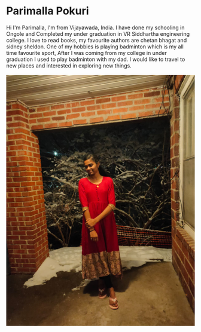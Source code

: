 # Parimalla Pokuri
Hi I'm Parimalla, I'm from Vijayawada, India. I have done my schooling in Ongole and Completed my under graduation in VR Siddhartha engineering college. I love to read books, my favourite authors are chetan bhagat and sidney sheldon. One of my hobbies is playing badminton which is my all time favourite sport, After I was coming from my college in under graduation I used to play badminton with my dad. I would like to travel to new places and interested in exploring new things.<br><br>
![My Image](https://github.com/parimallapokuri/assignment2-pokuri/blob/main/Parimalla%20Photo.jpeg)
